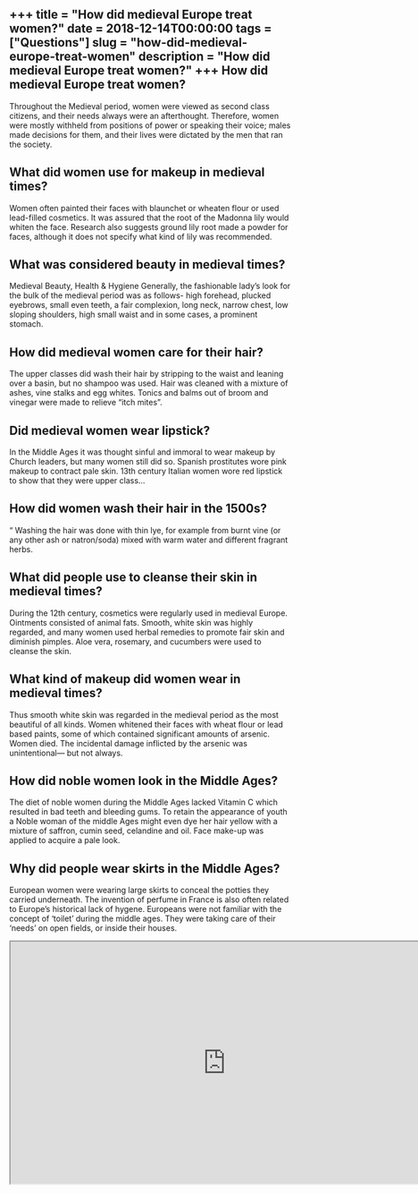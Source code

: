 +++
title = "How did medieval Europe treat women?"
date = 2018-12-14T00:00:00
tags = ["Questions"]
slug = "how-did-medieval-europe-treat-women"
description = "How did medieval Europe treat women?"
+++
How did medieval Europe treat women?
------------------------------------

Throughout the Medieval period, women were viewed as second class citizens, and their needs always were an afterthought. Therefore, women were mostly withheld from positions of power or speaking their voice; males made decisions for them, and their lives were dictated by the men that ran the society.

What did women use for makeup in medieval times?
------------------------------------------------

Women often painted their faces with blaunchet or wheaten flour or used lead-filled cosmetics. It was assured that the root of the Madonna lily would whiten the face. Research also suggests ground lily root made a powder for faces, although it does not specify what kind of lily was recommended.

What was considered beauty in medieval times?
---------------------------------------------

Medieval Beauty, Health &amp; Hygiene Generally, the fashionable lady’s look for the bulk of the medieval period was as follows- high forehead, plucked eyebrows, small even teeth, a fair complexion, long neck, narrow chest, low sloping shoulders, high small waist and in some cases, a prominent stomach.

How did medieval women care for their hair?
-------------------------------------------

The upper classes did wash their hair by stripping to the waist and leaning over a basin, but no shampoo was used. Hair was cleaned with a mixture of ashes, vine stalks and egg whites. Tonics and balms out of broom and vinegar were made to relieve “itch mites”.

Did medieval women wear lipstick?
---------------------------------

In the Middle Ages it was thought sinful and immoral to wear makeup by Church leaders, but many women still did so. Spanish prostitutes wore pink makeup to contract pale skin. 13th century Italian women wore red lipstick to show that they were upper class…

How did women wash their hair in the 1500s?
-------------------------------------------

“ Washing the hair was done with thin lye, for example from burnt vine (or any other ash or natron/soda) mixed with warm water and different fragrant herbs.

What did people use to cleanse their skin in medieval times?
------------------------------------------------------------

During the 12th century, cosmetics were regularly used in medieval Europe. Ointments consisted of animal fats. Smooth, white skin was highly regarded, and many women used herbal remedies to promote fair skin and diminish pimples. Aloe vera, rosemary, and cucumbers were used to cleanse the skin.

What kind of makeup did women wear in medieval times?
-----------------------------------------------------

Thus smooth white skin was regarded in the medieval period as the most beautiful of all kinds. Women whitened their faces with wheat flour or lead based paints, some of which contained significant amounts of arsenic. Women died. The incidental damage inflicted by the arsenic was unintentional— but not always.

How did noble women look in the Middle Ages?
--------------------------------------------

The diet of noble women during the Middle Ages lacked Vitamin C which resulted in bad teeth and bleeding gums. To retain the appearance of youth a Noble woman of the middle Ages might even dye her hair yellow with a mixture of saffron, cumin seed, celandine and oil. Face make-up was applied to acquire a pale look.

Why did people wear skirts in the Middle Ages?
----------------------------------------------

European women were wearing large skirts to conceal the potties they carried underneath. The invention of perfume in France is also often related to Europe’s historical lack of hygene. Europeans were not familiar with the concept of ‘toilet’ during the middle ages. They were taking care of their ‘needs’ on open fields, or inside their houses.

<iframe allow="accelerometer; autoplay; clipboard-write; encrypted-media; gyroscope; picture-in-picture" allowfullscreen="" class="__youtube_prefs__  epyt-is-override  no-lazyload" data-no-lazy="1" data-origheight="433" data-origwidth="770" data-skipgform_ajax_framebjll="" height="433" id="_ytid_70155" loading="lazy" src="https://www.youtube.com/embed/9YJlmBcg-So?enablejsapi=1&autoplay=0&cc_load_policy=0&cc_lang_pref=&iv_load_policy=1&loop=0&modestbranding=0&rel=1&fs=1&playsinline=0&autohide=2&theme=dark&color=red&controls=1&" title="YouTube player" width="770"></iframe>